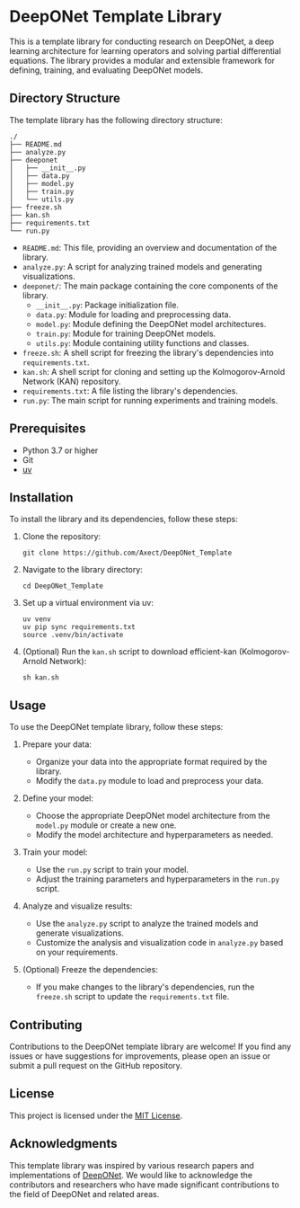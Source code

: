 # DeepONet Template Library

This is a template library for conducting research on DeepONet, a deep learning architecture for learning operators and solving partial differential equations. The library provides a modular and extensible framework for defining, training, and evaluating DeepONet models.

## Directory Structure

The template library has the following directory structure:

```
./
├── README.md
├── analyze.py
├── deeponet
│   ├── __init__.py
│   ├── data.py
│   ├── model.py
│   ├── train.py
│   └── utils.py
├── freeze.sh
├── kan.sh
├── requirements.txt
└── run.py
```

- `README.md`: This file, providing an overview and documentation of the library.
- `analyze.py`: A script for analyzing trained models and generating visualizations.
- `deeponet/`: The main package containing the core components of the library.
  - `__init__.py`: Package initialization file.
  - `data.py`: Module for loading and preprocessing data.
  - `model.py`: Module defining the DeepONet model architectures.
  - `train.py`: Module for training DeepONet models.
  - `utils.py`: Module containing utility functions and classes.
- `freeze.sh`: A shell script for freezing the library's dependencies into `requirements.txt`.
- `kan.sh`: A shell script for cloning and setting up the Kolmogorov-Arnold Network (KAN) repository.
- `requirements.txt`: A file listing the library's dependencies.
- `run.py`: The main script for running experiments and training models.

## Prerequisites

- Python 3.7 or higher
- Git
- [uv](https://github.com/astral-sh/uv)

## Installation

To install the library and its dependencies, follow these steps:

1. Clone the repository:
   ```
   git clone https://github.com/Axect/DeepONet_Template
   ```

2. Navigate to the library directory:
   ```
   cd DeepONet_Template
   ```

3. Set up a virtual environment via uv:
   ```
   uv venv
   uv pip sync requirements.txt
   source .venv/bin/activate
   ```

4. (Optional) Run the `kan.sh` script to download efficient-kan (Kolmogorov-Arnold Network):
   ```
   sh kan.sh
   ```

## Usage

To use the DeepONet template library, follow these steps:

1. Prepare your data:
   - Organize your data into the appropriate format required by the library.
   - Modify the `data.py` module to load and preprocess your data.

2. Define your model:
   - Choose the appropriate DeepONet model architecture from the `model.py` module or create a new one.
   - Modify the model architecture and hyperparameters as needed.

3. Train your model:
   - Use the `run.py` script to train your model.
   - Adjust the training parameters and hyperparameters in the `run.py` script.

4. Analyze and visualize results:
   - Use the `analyze.py` script to analyze the trained models and generate visualizations.
   - Customize the analysis and visualization code in `analyze.py` based on your requirements.

5. (Optional) Freeze the dependencies:
   - If you make changes to the library's dependencies, run the `freeze.sh` script to update the `requirements.txt` file.

## Contributing

Contributions to the DeepONet template library are welcome! If you find any issues or have suggestions for improvements, please open an issue or submit a pull request on the GitHub repository.

## License

This project is licensed under the [MIT License](LICENSE).

## Acknowledgments

This template library was inspired by various research papers and implementations of [DeepONet](https://github.com/lululxvi/deeponet).
We would like to acknowledge the contributors and researchers who have made significant contributions to the field of DeepONet and related areas.

